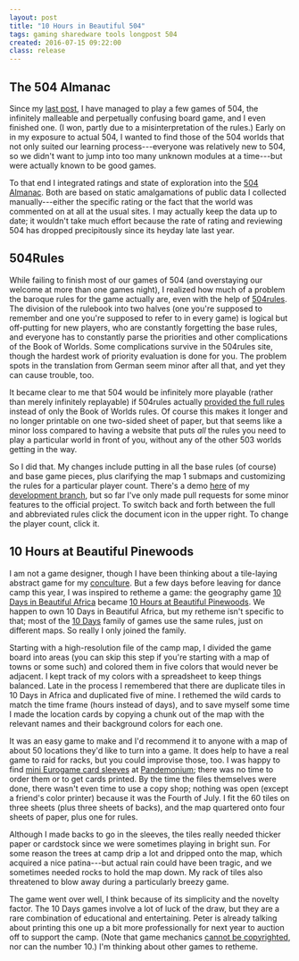 ```yaml
---
layout: post
title: "10 Hours in Beautiful 504"
tags: gaming sharedware tools longpost 504
created: 2016-07-15 09:22:00
class: release
---
```


## The 504 Almanac

Since my [last post](/blog/2016/02/07/504-almanac/), I have managed to play a few games of 504, the infinitely malleable and perpetually confusing board game, and I even finished one.  (I won, partly due to a misinterpretation of the rules.)  Early on in my exposure to actual 504, I wanted to find those of the 504 worlds that not only suited our learning process---everyone was relatively new to 504, so we didn't want to jump into too many unknown modules at a time---but were actually known to be good games.

To that end I integrated ratings and state of exploration into the [504 Almanac](/games/504/almanac/).  Both are based on static amalgamations of public data I collected manually---either the specific rating or the fact that the world was commented on at all at the usual sites.  I may actually keep the data up to date; it wouldn't take much effort because the rate of rating and reviewing 504 has dropped precipitously since its heyday late last year.

## 504Rules

While failing to finish most of our games of 504 (and overstaying our welcome at more than one games night), I realized how much of a problem the baroque rules for the game actually are, even with the help of [504rules](http://504rules.github.io/).  The division of the rulebook into two halves (one you're supposed to remember and one you're supposed to refer to in every game) is logical but off-putting for new players, who are constantly forgetting the base rules, and everyone has to constantly parse the priorities and other complications of the Book of Worlds.  Some complications survive in the 504rules site, though the hardest work of priority evaluation is done for you.  The problem spots in the translation from German seem minor after all that, and yet they can cause trouble, too.

It became clear to me that 504 would be infinitely more playable (rather than merely infinitely replayable) if 504rules actually [provided the full rules](https://github.com/504rules/504rules.github.io/issues/18) instead of only the Book of Worlds rules.  Of course this makes it longer and no longer printable on one two-sided sheet of paper, but that seems like a minor loss compared to having a website that puts *all* the rules you need to play a particular world in front of you, without any of the other 503 worlds getting in the way.

So I did that.  My changes include putting in all the base rules (of course) and base game pieces, plus clarifying the map 1 submaps and customizing the rules for a particular player count.  There's a demo [here](/games/504/rules/) of my [development branch](https://github.com/mcdemarco/504rules.github.io/tree/develop), but so far I've only made pull requests for some minor features to the official project.  To switch back and forth between the full and abbreviated rules click the document icon in the upper right.  To change the player count, click it.

## 10 Hours at Beautiful Pinewoods

I am not a game designer, though I have been thinking about a tile-laying abstract game for my [conculture](https://en.wikipedia.org/wiki/Worldbuilding#Culture).  But a few days before leaving for dance camp this year, I was inspired to retheme a game: the geography game [10 Days in Beautiful Africa](https://boardgamegeek.com/boardgame/7865/10-days-africa) became [10 Hours at Beautiful Pinewoods](/games/10hours/).  We happen to own 10 Days in Beautiful Africa, but my retheme isn't specific to that; most of the [10 Days](https://boardgamegeek.com/wiki/page/10_Days_in_series) family of games use the same rules, just on different maps.  So really I only joined the family.

Starting with a high-resolution file of the camp map, I divided the game board into areas (you can skip this step if you're starting with a map of towns or some such) and colored them in five colors that would never be adjacent.  I kept track of my colors with a spreadsheet to keep things balanced.  Late in the process I remembered that there are duplicate tiles in 10 Days in Africa and duplicated five of mine.  I rethemed the wild cards to match the time frame (hours instead of days), and to save myself some time I made the location cards by copying a chunk out of the map with the relevant names and their background colors for each one.

It was an easy game to make and I'd recommend it to anyone with a map of about 50 locations they'd like to turn into a game.  It does help to have a real game to raid for racks, but you could improvise those, too.  I was happy to find [mini Eurogame card sleeves](https://www.fantasyflightgames.com/en/products/fantasy-flight-supply/products/mini-european-board-game-sleeves/) at [Pandemonium](http://www.pandemoniumbooks.com); there was no time to order them or to get cards printed.  By the time the files themselves were done, there wasn't even time to use a copy shop; nothing was open (except a friend's color printer) because it was the Fourth of July.  I fit the 60 tiles on three sheets (plus three sheets of backs), and the map quartered onto four sheets of paper, plus one for rules.

Although I made backs to go in the sleeves, the tiles really needed thicker paper or cardstock since we were sometimes playing in bright sun.  For some reason the trees at camp drip a lot and dripped onto the map, which acquired a nice patina---but actual rain could have been tragic, and we sometimes needed rocks to hold the map down.  My rack of tiles also threatened to blow away during a particularly breezy game.

The game went over well, I think because of its simplicity and the novelty factor.  The 10 Days games involve a lot of luck of the draw, but they are a rare combination of educational and entertaining.  Peter is already talking about printing this one up a bit more professionally for next year to auction off to support the camp.  (Note that game mechanics [cannot be copyrighted](http://www.copyright.gov/register/tx-games.html), nor can the number 10.)  I'm thinking about other games to retheme.
